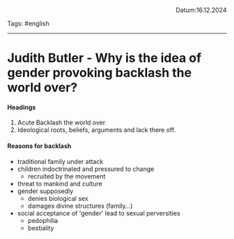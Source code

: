 <p align="right">Datum:16.12.2024</p>

Tags: #english 

---

# Judith Butler - Why is the idea of gender provoking backlash the world over?


#### Headings
1. Acute Backlash the world over
2. Ideological roots, beliefs, arguments and lack there off.


#### Reasons for backlash

- traditional family under attack
- children indoctrinated and pressured to change
	- recruited by the movement
- threat to mankind and culture
- gender supposedly 
	- denies biological sex
	- damages divine structures (family…)
- social acceptance of 'gender' lead to sexual perversities
	- pedophilia
	- bestiality
